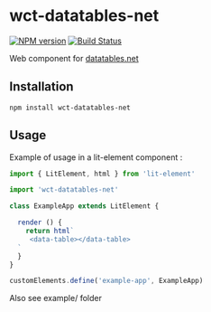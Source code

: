 # wct-datatables-net
[![NPM version](https://img.shields.io/npm/v/wct-datatables-net.svg)](http://npmjs.com/package/wct-datatables-net)
[![Build Status](https://img.shields.io/circleci/project/rom1504/wct-datatables-net/master.svg)](https://circleci.com/gh/rom1504/wct-datatables-net)

Web component for [datatables.net](https://datatables.net)

## Installation

`npm install wct-datatables-net`

## Usage

Example of usage in a lit-element component :

```js
import { LitElement, html } from 'lit-element'

import 'wct-datatables-net'

class ExampleApp extends LitElement {

  render () {
    return html`
     <data-table></data-table>
  `
  }
}

customElements.define('example-app', ExampleApp)
```

Also see example/ folder

